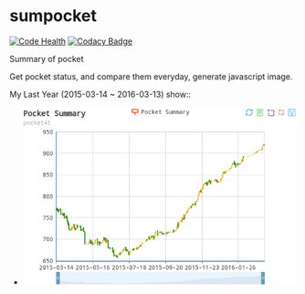 # sumpocket

[![Code Health](https://landscape.io/github/liuyang1/sumpocket/master/landscape.svg?style=flat)](https://landscape.io/github/liuyang1/sumpocket/master)
[![Codacy Badge](https://api.codacy.com/project/badge/Grade/9b13077371974140963a5cf056e2f5c0)](https://www.codacy.com/app/lujing-zui/sumpocket?utm_source=github.com&amp;utm_medium=referral&amp;utm_content=liuyang1/sumpocket&amp;utm_campaign=Badge_Grade)

Summary of pocket

Get pocket status, and compare them everyday, generate javascript image.

My Last Year (2015-03-14 ~ 2016-03-13) show::

- ![2015](https://raw.githubusercontent.com/liuyang1/sumpocket/master/2015.png)
